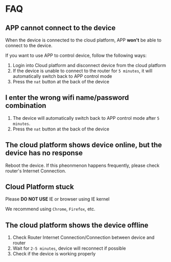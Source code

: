 # FAQ

## APP cannot connect to the device

When the device is connected to the cloud platform, APP **won't** be able to connect to the device.

If you want to use APP to control device, follow the following ways:

1. Login into Cloud platform and disconnect device from the cloud platform 
2. If the device is unable to connect to the router for `5 minutes`, it will automatically switch back to APP control mode
3. Press the `nat` button at the back of the device

## I enter the wrong wifi name/password combination
     
1. The device will automatically switch back to APP control mode after `5 minutes`.
2. Press the `nat` button at the back of the device

## The cloud platform shows device online, but the device has no response

Reboot the device. If this pheonmenon happens frequently, please check router's Internet Connection.

## Cloud Platform stuck

Please **DO NOT USE** IE or browser using IE kernel

We recommend using `Chrome`, `Firefox`, etc.

## The cloud platform shows the device offline

1. Check Router Internet Connection/Connection between device and router
2. Wait for `2-5 minutes`, device will reconnect if possible
3. Check if the device is working properly
